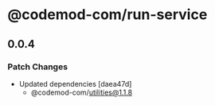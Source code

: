# @codemod-com/run-service

## 0.0.4

### Patch Changes

- Updated dependencies [daea47d]
  - @codemod-com/utilities@1.1.8
